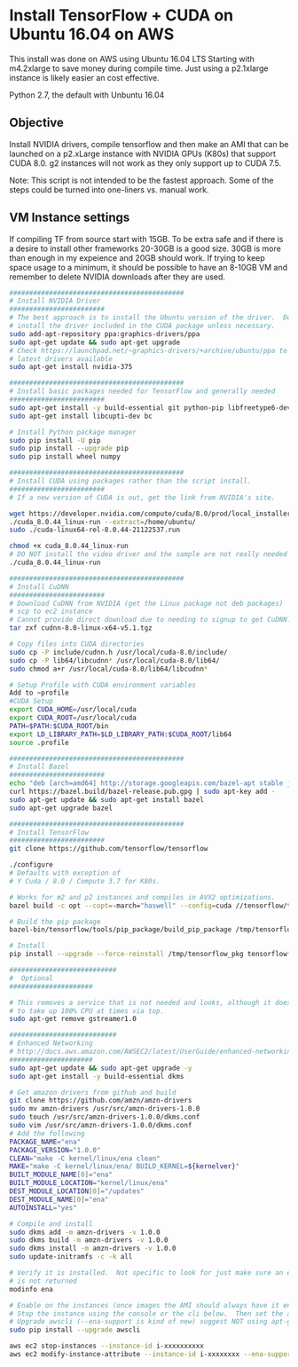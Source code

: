 # Install TensorFlow + CUDA on Ubuntu 16.04 on AWS
This install was done on AWS using Ubuntu 16.04 LTS Starting with m4.2xlarge to
save money during compile time.  Just using a p2.1xlarge instance is likely
easier an cost effective.  

Python 2.7, the default with Unbuntu 16.04

## Objective
Install NVIDIA drivers, compile tensorflow and then make an AMI that can be
launched on a p2.xLarge instance with NVIDIA GPUs (K80s) that support CUDA 8.0.
g2 instances will not work as they only support up to CUDA 7.5.

Note: This script is not intended to be the fastest approach. Some of the
steps could be turned into one-liners vs. manual work.

## VM Instance settings
If compiling TF from source start with 15GB.  To be extra safe and if there is
a desire to install other frameworks 20-30GB is a good size.  30GB is more than
enough in my expeience and 20GB should work.  If trying to keep space usage to a
minimum, it should be possible to have an 8-10GB VM and remember to delete
NVIDIA downloads after they are used.


```bash
############################################
# Install NVIDIA Driver
########################
# The best approach is to install the Ubuntu version of the driver.  Do not
# install the driver included in the CUDA package unless necessary.  
sudo add-apt-repository ppa:graphics-drivers/ppa
sudo apt-get update && sudo apt-get upgrade
# Check https://launchpad.net/~graphics-drivers/+archive/ubuntu/ppa to see the
# latest drivers available
sudo apt-get install nvidia-375

############################################
# Install basic packages needed for TensorFlow and generally needed
########################
sudo apt-get install -y build-essential git python-pip libfreetype6-dev libxft-dev libncurses-dev libopenblas-dev gfortran python-matplotlib libblas-dev liblapack-dev libatlas-base-dev python-dev python-pydot linux-headers-generic linux-image-extra-virtual unzip python-numpy swig python-pandas python-sklearn unzip wget pkg-config zip g++ zlib1g-dev libcurl3-dev
sudo apt-get install libcupti-dev bc

# Install Python package manager
sudo pip install -U pip
sudo pip install --upgrade pip
sudo pip install wheel numpy

############################################
# Install CUDA using packages rather than the script install.
########################
# If a new version of CUDA is out, get the link from NVIDIA's site.

wget https://developer.nvidia.com/compute/cuda/8.0/prod/local_installers/cuda_8.0.44_linux-run
./cuda_8.0.44_linux-run --extract=/home/ubuntu/
sudo ./cuda-linux64-rel-8.0.44-21122537.run

chmod +x cuda_8.0.44_linux-run
# DO NOT install the video driver and the sample are not really needed
./cuda_8.0.44_linux-run

############################################
# Install CuDNN
########################
# Download CuDNN from NVIDIA (get the Linux package not deb packages)
# scp to ec2 instance
# Cannot provide direct download due to needing to signup to get CuDNN.
tar zxf cudnn-8.0-linux-x64-v5.1.tgz

# Copy files into CUDA directories
sudo cp -P include/cudnn.h /usr/local/cuda-8.0/include/
sudo cp -P lib64/libcudnn* /usr/local/cuda-8.0/lib64/
sudo chmod a+r /usr/local/cuda-8.0/lib64/libcudnn*

# Setup Profile with CUDA environment variables
Add to ~profile
#CUDA Setup
export CUDA_HOME=/usr/local/cuda
export CUDA_ROOT=/usr/local/cuda
PATH=$PATH:$CUDA_ROOT/bin
export LD_LIBRARY_PATH=$LD_LIBRARY_PATH:$CUDA_ROOT/lib64
source .profile

############################################
# Install Bazel
########################
echo "deb [arch=amd64] http://storage.googleapis.com/bazel-apt stable jdk1.8" | sudo tee /etc/apt/sources.list.d/bazel.list
curl https://bazel.build/bazel-release.pub.gpg | sudo apt-key add -
sudo apt-get update && sudo apt-get install bazel
sudo apt-get upgrade bazel

############################################
# Install TensorFlow
########################
git clone https://github.com/tensorflow/tensorflow

./configure
# Defaults with exception of
# Y Cuda / 8.0 / Compute 3.7 for K80s.

# Works for m2 and p2 instances and compiles in AVX2 optimizations.
bazel build -c opt --copt=-march="haswell" --config=cuda //tensorflow/tools/pip_package:build_pip_package

# Build the pip package
bazel-bin/tensorflow/tools/pip_package/build_pip_package /tmp/tensorflow_pkg

# Install
pip install --upgrade --force-reinstall /tmp/tensorflow_pkg tensorflow*

###########################
#  Optional
#####################

# This removes a service that is not needed and looks, although it does not,
# to take up 100% CPU at times via top.
sudo apt-get remove gstreamer1.0

###########################
# Enhanced Networking
# http://docs.aws.amazon.com/AWSEC2/latest/UserGuide/enhanced-networking-ena.html#enhanced-networking-ena-ubuntu
#####################
sudo apt-get update && sudo apt-get upgrade -y
sudo apt-get install -y build-essential dkms

# Get amazon drivers from github and build
git clone https://github.com/amzn/amzn-drivers
sudo mv amzn-drivers /usr/src/amzn-drivers-1.0.0
sudo touch /usr/src/amzn-drivers-1.0.0/dkms.conf
sudo vim /usr/src/amzn-drivers-1.0.0/dkms.conf
# Add the following
PACKAGE_NAME="ena"
PACKAGE_VERSION="1.0.0"
CLEAN="make -C kernel/linux/ena clean"
MAKE="make -C kernel/linux/ena/ BUILD_KERNEL=${kernelver}"
BUILT_MODULE_NAME[0]="ena"
BUILT_MODULE_LOCATION="kernel/linux/ena"
DEST_MODULE_LOCATION[0]="/updates"
DEST_MODULE_NAME[0]="ena"
AUTOINSTALL="yes"

# Compile and install
sudo dkms add -m amzn-drivers -v 1.0.0
sudo dkms build -m amzn-drivers -v 1.0.0
sudo dkms install -m amzn-drivers -v 1.0.0
sudo update-initramfs -c -k all

# Verify it is installed.  Not specific to look for just make sure an error
# is not returned
modinfo ena

# Enable on the instances (once images the AMI should always have it enabled on startup)
# Stop the instance using the console or the cli below.  Then set the attribute and restart.
# Upgrade awscli (--ena-support is kind of new) suggest NOT using apt-get
sudo pip install --upgrade awscli

aws ec2 stop-instances --instance-id i-xxxxxxxxxx
aws ec2 modify-instance-attribute --instance-id i-xxxxxxxx --ena-support

```
















